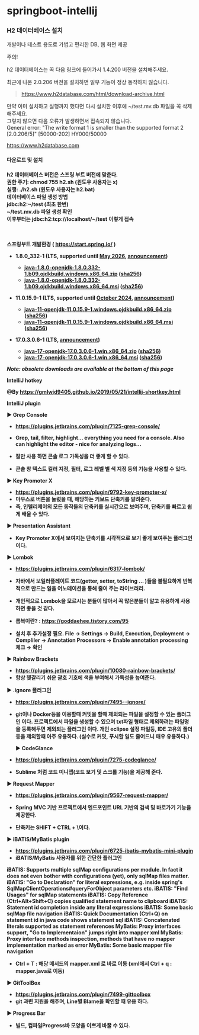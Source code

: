 # springboot-intellij

<h3>H2 데이터베이스 설치</h3>    


개발이나 테스트 용도로 가볍고 편리한 DB, 웹 화면 제공      


주의!    


h2 데이터베이스는 꼭 다음 링크에 들어가서 1.4.200 버전을 설치해주세요.    


최근에 나온 2.0.206 버전을 설치하면 일부 기능이 정상 동작하지 않습니다.    


> https://www.h2database.com/html/download-archive.html    
    
만약 이미 설치하고 실행까지 했다면 다시 설치한 이후에 ~/test.mv.db 파일을 꼭 삭제해주세요.    
그렇지 않으면 다음 오류가 발생하면서 접속되지 않습니다.    
General error: "The write format 1 is smaller than the supported format 2    
[2.0.206/5]" [50000-202] HY000/50000    


https://www.h2database.com    


<h4>다운로드 및 설치<h4>    

  
h2 데이터베이스 버전은 스프링 부트 버전에 맞춘다.      
권한 주기: chmod 755 h2.sh (윈도우 사용자는 x)      
실행: ./h2.sh (윈도우 사용자는 h2.bat)      
데이터베이스 파일 생성 방법      
jdbc:h2:~/test (최초 한번)      
~/test.mv.db 파일 생성 확인      
이후부터는 jdbc:h2:tcp://localhost/~/test 이렇게 접속      
</br>
</br>  
                    





스프링부트 개발환경 ( https://start.spring.io/ )


 - **1.8.0_332-1** (LTS, supported until [May 2026](https://access.redhat.com/articles/1299013#OpenJDK_Lifecycle_Dates_and_Windows_versions), [announcement](https://groups.google.com/g/ojdkbuild/c/WrJpQ6pactI/m/cQKjJ67RAQAJ))
   - [java-1.8.0-openjdk-1.8.0.332-1.b09.ojdkbuild.windows.x86_64.zip](https://github.com/ojdkbuild/ojdkbuild/releases/download/java-1.8.0-openjdk-1.8.0.332-1.b09/java-1.8.0-openjdk-1.8.0.332-1.b09.ojdkbuild.windows.x86_64.zip) ([sha256](https://github.com/ojdkbuild/ojdkbuild/blob/master/resources/checksums/java-1.8.0-openjdk-1.8.0.332-1.b09.ojdkbuild.windows.x86_64.zip.sha256))
   - [java-1.8.0-openjdk-1.8.0.332-1.b09.ojdkbuild.windows.x86_64.msi](https://github.com/ojdkbuild/ojdkbuild/releases/download/java-1.8.0-openjdk-1.8.0.332-1.b09/java-1.8.0-openjdk-1.8.0.332-1.b09.ojdkbuild.windows.x86_64.msi) ([sha256](https://github.com/ojdkbuild/ojdkbuild/blob/master/resources/checksums/java-1.8.0-openjdk-1.8.0.332-1.b09.ojdkbuild.windows.x86_64.msi.sha256))
   
 - **11.0.15.9-1** (LTS, supported until [October 2024](https://access.redhat.com/articles/1299013#OpenJDK_Lifecycle_Dates_and_Windows_versions), [announcement](https://groups.google.com/g/ojdkbuild/c/auVRKFxaCqM/m/GRDiUmXRAQAJ))
   - [java-11-openjdk-11.0.15.9-1.windows.ojdkbuild.x86_64.zip](https://github.com/ojdkbuild/ojdkbuild/releases/download/java-11-openjdk-11.0.15.9-1/java-11-openjdk-11.0.15.9-1.windows.ojdkbuild.x86_64.zip) ([sha256](https://github.com/ojdkbuild/ojdkbuild/blob/master/resources/checksums/java-11-openjdk-11.0.15.9-1.windows.ojdkbuild.x86_64.zip.sha256))
   - [java-11-openjdk-11.0.15.9-1.windows.ojdkbuild.x86_64.msi](https://github.com/ojdkbuild/ojdkbuild/releases/download/java-11-openjdk-11.0.15.9-1/java-11-openjdk-11.0.15.9-1.windows.ojdkbuild.x86_64.msi) ([sha256](https://github.com/ojdkbuild/ojdkbuild/blob/master/resources/checksums/java-11-openjdk-11.0.15.9-1.windows.ojdkbuild.x86_64.msi.sha256))
 
 - **17.0.3.0.6-1** (LTS, [announcement](https://groups.google.com/g/ojdkbuild/c/CDmf-Zouyhk/m/ATtN3FDRAQAJ))
   - [java-17-openjdk-17.0.3.0.6-1.win.x86_64.zip](https://github.com/ojdkbuild/ojdkbuild/releases/download/java-17-openjdk-17.0.3.0.6-1/java-17-openjdk-17.0.3.0.6-1.win.x86_64.zip) ([sha256](https://github.com/ojdkbuild/ojdkbuild/blob/master/resources/checksums/java-17-openjdk-17.0.3.0.6-1.win.x86_64.zip.sha256))
   - [java-17-openjdk-17.0.3.0.6-1.win.x86_64.msi](https://github.com/ojdkbuild/ojdkbuild/releases/download/java-17-openjdk-17.0.3.0.6-1/java-17-openjdk-17.0.3.0.6-1.win.x86_64.msi) ([sha256](https://github.com/ojdkbuild/ojdkbuild/blob/master/resources/checksums/java-17-openjdk-17.0.3.0.6-1.win.x86_64.msi.sha256))

_Note: obsolete downloads are available at the bottom of this page_

IntelliJ hotkey

@By https://gmlwjd9405.github.io/2019/05/21/intellij-shortkey.html

IntelliJ plugin

▶ Grep Console
 - https://plugins.jetbrains.com/plugin/7125-grep-console/
 - Grep, tail, filter, highlight... everything you need for a console. Also can highlight the editor - nice for analyzing logs...

 - 잘만 사용 하면 콘솔 로그 가독성을 더 좋게 할 수 있다.
 - 콘솔 창 텍스트 컬러 지정, 필터, 로그 레벨 별 색 지정 등의 기능을 사용할 수 있다.

▶ Key Promoter X
 - https://plugins.jetbrains.com/plugin/9792-key-promoter-x/
 - 마우스로 버튼을 눌렀을 때, 해당하는 키보드 단축키를 알려준다.
 - 즉, 인텔리제이의 모든 동작들의 단축키를 실시간으로 보여주며, 단축키를 빠르고 쉽게 배울 수 있다.

▶ Presentation Assistant
 - Key Promoter X에서 보여지는 단축키를 시각적으로 보기 좋게 보여주는 플러그인 이다.

▶ Lombok
 - https://plugins.jetbrains.com/plugin/6317-lombok/
 - 자바에서 보일러플레이트 코드(getter, setter, toString … )들을 불필요하게 반복적으로 만드는 일을 어노테이션을 통해 줄여 주는 라이브러리.
 - 개인적으로 Lombok을 모르시는 분들이 많아서 꼭 많은분들이 알고 유용하게 사용하면 좋을 것 같다.
 - 롬복이란? : https://goddaehee.tistory.com/95

 - 설치 후 추가설정 필요. 
   File → Settings → Build, Execution, Deployment → Compliler →     Annotation Processors → Enable annotation processing 체크 → 확인

▶ Rainbow Brackets
 - https://plugins.jetbrains.com/plugin/10080-rainbow-brackets/
 - 항상 헷갈리기 쉬운 괄호 기호에 색을 부여해서 가독성을 높여준다.

▶ .ignore 플러그인
 - https://plugins.jetbrains.com/plugin/7495--ignore/
 - git이나 Docker등을 이용할때 커밋을 할때 제외되는 파일을 설정할 수 있는 플러그인 이다.
   프로젝트에서 파일을 생성할 수 있으며 txt파일 형태로 제외하려는 파일명을 등록해두면 제외되는 플러그인 이다.
   개인 eclipse 설정 파일등, IDE 고유의 폴더등을 제외할때 아주 유용하다.
   (실수로 커밋, 푸시할 일도 줄어드니 매우 유용하다.)
   
   ▶ CodeGlance
 - https://plugins.jetbrains.com/plugin/7275-codeglance/
 - Sublime 처럼 코드 미니맵(코드 보기 및 스크롤 기능)을 제공해 준다.

▶ Request Mapper
 - https://plugins.jetbrains.com/plugin/9567-request-mapper/
 - Spring MVC 기반 프로젝트에서 엔드포인트 URL 기반의 검색 및 바로가기 기능을 제공한다.

 - 단축키는 SHIFT + CTRL + \이다.

▶ iBATIS/MyBatis plugin
 - https://plugins.jetbrains.com/plugin/6725-ibatis-mybatis-mini-plugin
 - iBATIS/MyBatis 사용자를 위한 간단한 플러그인

iBATIS: Supports multiple sqlMap configurations per module. In fact it does not even bother with configurations (yet), only sqlMap files matter.
iBATIS: "Go to Declaration" for literal expressions, e.g. inside spring's SqlMapClientOperations#queryForObject parameters etc.
iBATIS: "Find Usages" for sqlMap statements
iBATIS: Copy Reference (Ctrl+Alt+Shift+C) copies qualified statement name to clipboard
iBATIS: Statement id completion inside any literal expressions
iBATIS: Some basic sqlMap file navigation
iBATIS: Quick Documentation (Ctrl+Q) on statement id in java code shows statement sql
iBATIS: Concatenated literals supported as statement references
MyBatis: Proxy interfaces support, "Go to Implementaion" jumps right into mapper xml
MyBatis: Proxy interface methods inspection, methods that have no mapper implementation marked as error
MyBatis: Some basic mapper file navigation
 - Ctrl + T : 해당 메서드의 mapper.xml 로 바로 이동 (xml에서 Ctrl + q : mapper.java로 이동)

▶ GitToolBox
 - https://plugins.jetbrains.com/plugin/7499-gittoolbox
 - git 과련 지원을 해주며, Line별 Blame을 확인할 때 유용 하다.

▶ Progress Bar
 - 빌드, 컴파일Progress바 모양을 이쁘게 바꿀 수 있다.
